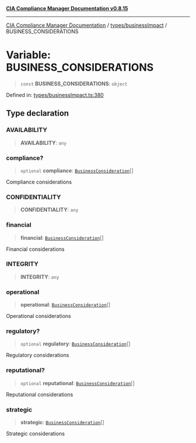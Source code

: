 [**CIA Compliance Manager Documentation v0.8.15**](../../../README.md)

***

[CIA Compliance Manager Documentation](../../../modules.md) / [types/businessImpact](../README.md) / BUSINESS\_CONSIDERATIONS

# Variable: BUSINESS\_CONSIDERATIONS

> `const` **BUSINESS\_CONSIDERATIONS**: `object`

Defined in: [types/businessImpact.ts:380](https://github.com/Hack23/cia-compliance-manager/blob/50a3bb1fa64948444e36c06fee075b5043350db0/src/types/businessImpact.ts#L380)

## Type declaration

### AVAILABILITY

> **AVAILABILITY**: `any`

### compliance?

> `optional` **compliance**: [`BusinessConsideration`](../interfaces/BusinessConsideration.md)[]

Compliance considerations

### CONFIDENTIALITY

> **CONFIDENTIALITY**: `any`

### financial

> **financial**: [`BusinessConsideration`](../interfaces/BusinessConsideration.md)[]

Financial considerations

### INTEGRITY

> **INTEGRITY**: `any`

### operational

> **operational**: [`BusinessConsideration`](../interfaces/BusinessConsideration.md)[]

Operational considerations

### regulatory?

> `optional` **regulatory**: [`BusinessConsideration`](../interfaces/BusinessConsideration.md)[]

Regulatory considerations

### reputational?

> `optional` **reputational**: [`BusinessConsideration`](../interfaces/BusinessConsideration.md)[]

Reputational considerations

### strategic

> **strategic**: [`BusinessConsideration`](../interfaces/BusinessConsideration.md)[]

Strategic considerations

